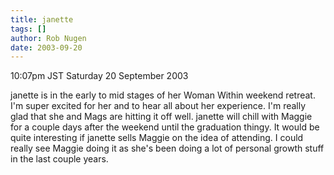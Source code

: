 ```yaml
---
title: janette
tags: []
author: Rob Nugen
date: 2003-09-20
---
```


<p class=date>10:07pm JST Saturday 20 September 2003</p>

<p>janette is in the early to mid stages of her Woman Within weekend
retreat.  I'm super excited for her and to hear all about her
experience.  I'm really glad that she and Mags are hitting it off
well.  janette will chill with Maggie for a couple days after the
weekend until the graduation thingy.  It would be quite interesting if
janette sells Maggie on the idea of attending.  I could really see
Maggie doing it as she's been doing a lot of personal growth stuff in
the last couple years.</p>
